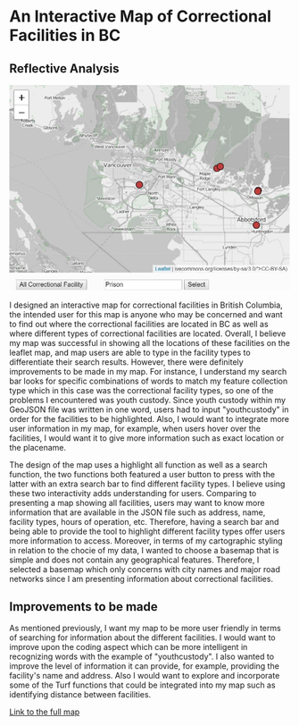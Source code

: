# An Interactive Map of Correctional Facilities in BC

## Reflective Analysis

![alt text](https://raw.githubusercontent.com/UBC-GEOB472-Spring2019/hourswithjsn-web/master/InteractiveMapping/CorrectionalFacilities.JPG)

I designed an interactive map for correctional facilities in British Columbia, the intended user for this map is anyone who may be concerned
and want to find out where the correctional facilities are located in BC as well as where different types of correctional facilities are located.
Overall, I believe my map was successful in showing all the locations of these facilities on the leaflet map, and map users are able to type in
the facility types to differentiate their search results. However, there were definitely improvements to be made in my map. For instance, I understand
my search bar looks for specific combinations of words to match my feature collection type which in this case was the correctional facility types,
so one of the problems I encountered was youth custody. Since youth custody within my GeoJSON file was written in one word, users had to input "youthcustody"
in order for the facilities to be highlighted. Also, I would want to integrate more user information in my map, for example, when users hover over the 
facilities, I would want it to give more information such as exact location or the placename. 

The design of the map uses a highlight all function as well as a search function, the two functions both featured a user button to press with the latter with
an extra search bar to find different facility types. I believe using these two interactivity adds understanding for users. Comparing to presenting a map
showing all facilities, users may want to know more information that are available in the JSON file such as address, name, facility types, hours of operation, etc.
Therefore, having a search bar and being able to provide the tool to highlight different facility types offer users more information to access.
Moreover, in terms of my cartographic styling in relation to the chocie of my data, I wanted to choose a basemap that is simple and does not contain any
geographical features. Therefore, I selected a basemap which only concerns with city names and major road networks since I am presenting information about
correctional facilities.

## Improvements to be made

As mentioned previously, I want my map to be more user friendly in terms of searching for information about the different facilities. I would want to 
improve upon the coding aspect which can be more intelligent in recognizing words with the example of "youthcustody". I also wanted to improve the level
of information it can provide, for example, providing the facility's name and address. Also I would want to explore and incorporate some of the Turf
functions that could be integrated into my map such as identifying distance between facilities.

[Link to the full map](https://editor.p5js.org/hourswithjsn/present/o04bU5qVD)
